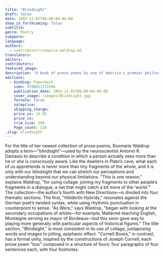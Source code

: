 ```yaml
---
title: "Blindsight"
draft: false
date: 2003-11-01T06:00:04-04:00
show_in_forthcoming: false
subtitle:
genre: Poetry
subgenre:
language:
authors:
  - contributor/rosmarie-waldrop.md
translators:
editors:
contributors:
featured_image:
description: "A book of prose poems by one of America's premier philosophical poets. "
editions:
  - binding: Paperback
    isbn: 9780811215596
    publication_date: 2003-11-01T06:00:04-04:00
    cover_image: /images/Blindsight.jpg
    forsale: false
    saleprice:
    shipping_charge:
    price_us: 15.95
    price_cn:
    trim_size: 5X8
    Page_count: 128
_slug: blindsight
---
```


For the title of her newest collection of prose poems, Rosmarie Waldrop adopts a term––"blindsight"––used by the neuroscientist Antonio R. Damasio to describe a condition in which a person actually sees more than he or she is consciously aware. Like the dwellers in Plato’s cave, what each of us apprehends is never more than tiny fragments of the whole, and it is only with our blindsight that we can stretch our perceptions and understanding beyond our physical limitations. "This is one reason," explains Waldrop, "for using collage: joining my fragments to other people’s fragments in a dialogue, a net that might catch a bit more of the ’world.’" The collection––the author’s fourth with New Directions––is divided into four thematic sections. The first, "Hölderlin Hybrids," resonates against the German poet’s twisted syntax, while using rhythmic punctuation in counterpoint to sense. "As Were," says Waldrop, "began with looking at the secondary occupations of artists––for example, Mallarmé teaching English, Montaigne serving as mayor of Bordeaux––but this soon gave way to playing more generally with particular aspects of historical figures." The title section, "Blindsight," is most consistent in its use of collage, juxtaposing words and images to jolting, epiphanic effect. "Cornell Boxes," in contrast, has a formal unity, inspired by the constructions of Joseph Cornell, each prose poem "box" composed in a structure of fours: four paragraphs of four sentences each, with four footnotes.

